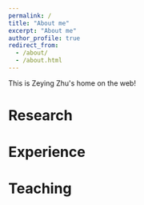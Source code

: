 ```yaml
---
permalink: /
title: "About me"
excerpt: "About me"
author_profile: true
redirect_from: 
  - /about/
  - /about.html
---
```


This is Zeying Zhu's home on the web!

Research
======

Experience
======

Teaching
======

